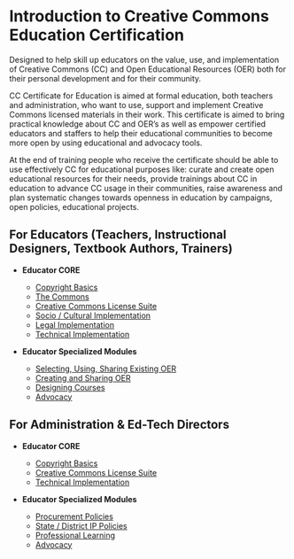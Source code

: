 # Introduction to Creative Commons Education Certification

Designed to help skill up educators on the value, use, and implementation of Creative Commons (CC) and Open Educational Resources (OER) both for their personal development and for their community. 

CC Certificate for Education is aimed at formal education, both teachers and administration, who want to use, support and implement Creative Commons licensed materials in their work. This certificate is aimed to bring practical knowledge about CC and OER’s as well as empower certified educators and staffers to help their educational communities to become more open by using educational and advocacy tools. 

At the end of training people who receive the certificate should be able to use effectively CC for educational purposes like: curate and create open educational resources for their needs, provide trainings about CC in education to advance CC usage in their communities, raise awareness and plan systematic changes towards openness in education by campaigns, open policies, educational projects.


## For Educators (Teachers, Instructional Designers, Textbook Authors, Trainers)

* **Educator CORE**
  * [Copyright Basics](copyright-educators.md)
  * [The Commons](commons-educators.md)
  * [Creative Commons License Suite](licenses-educators.md)
  * [Socio / Cultural Implementation](social-cultural-educators.md)
  * [Legal Implementation](legal-educators.md)
  * [Technical Implementation](technical-educators.md)


* **Educator Specialized Modules**
  * [Selecting, Using, Sharing Existing OER](existing-oer.md)
  * [Creating and Sharing OER](creating-oer.md)
  * [Designing Courses](course-design.md)
  * [Advocacy](advocacy-educators.md)
  
## For Administration & Ed-Tech Directors

* **Educator CORE**
  * [Copyright Basics](copyright-admin.md)
  * [Creative Commons License Suite](licenses-admin.md)
  * [Technical Implementation](technical-admin.md)


* **Educator Specialized Modules**
  * [Procurement Policies](procurement-admin.md)
  * [State / District IP Policies](policies-admin.md)
  * [Professional Learning](professional-admin.md)
  * [Advocacy](advocacy-admin.md)


